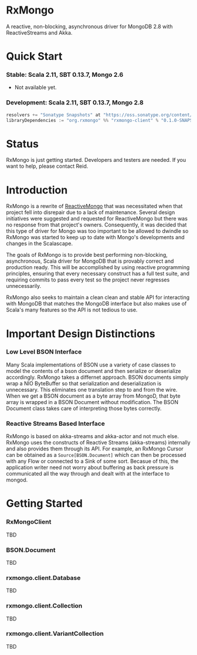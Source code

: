 # RxMongo
A reactive, non-blocking, asynchronous driver for MongoDB 2.8 with ReactiveStreams and Akka.

# Quick Start

### Stable: Scala 2.11, SBT 0.13.7, Mongo 2.6

- Not available yet.

### Development: Scala 2.11, SBT 0.13.7, Mongo 2.8

```scala
resolvers += "Sonatype Snapshots" at "https://oss.sonatype.org/content/repositories/snapshots/"
libraryDependencies := "org.rxmongo" %% "rxmongo-client" % "0.1.0-SNAPSHOT"
```

# Status
RxMongo is just getting started. Developers and testers are needed. If you want to help, please contact Reid.

# Introduction
RxMongo is a rewrite of [ReactiveMongo](https://github.com/ReactiveMongo/ReactiveMongo) that was necessitated when
that project fell into disrepair due to a lack of maintenance. Several design initiatives were suggested and requested
for ReactiveMongo but there was no response from that project's owners. Consequently, it was decided that this type of
driver for Mongo was too important to be allowed to dwindle so RxMongo was started to keep up to date with Mongo's
developments and changes in the Scalascape.

The goals of RxMongo is to provide best performing non-blocking, asynchronous, Scala driver for MongoDB that is
provably correct and production ready. This will be accomplished by using reactive programming principles, ensuring
that every necessary construct has a full test suite, and requiring commits to pass every test so the project never
regresses unnecessarily.

RxMongo also seeks to maintain a clean clean and stable API for interacting with MongoDB that matches the MongoDB
interface but also makes use of Scala's many features so the API is not tedious to use.

# Important Design Distinctions

### Low Level BSON Interface

Many Scala implementations of BSON use a variety of case classes to model the contents of a bson document and then
serialize or deserialize accordingly. RxMongo takes a differnet approach. BSON documents simply wrap a NIO ByteBuffer
so that serialization and deserialization is unnecessary. This eliminates one translation step to and from the
wire. When we get a BSON document as a byte array from MongoD, that byte array is wrapped in a BSON Document without
modification. The BSON Document class takes care of interpreting those bytes correctly.

### Reactive Streams Based Interface

RxMongo is based on akka-streams and akka-actor and not much else. RxMongo uses the constructs of Reactive Streams
(akka-streams) internally and also provides them through its API. For example, an RxMongo Cursor can be obtained as
a `Source[BSON.Document]` which can then be processed with any Flow or connected to a Sink of some sort. Becasue of this,
the application writer need not worry about buffering as back pressure is communicated all the way through and dealt
with at the interface to mongod.

# Getting Started

### RxMongoClient
TBD

### BSON.Document
TBD

### rxmongo.client.Database
TBD

### rxmongo.client.Collection
TBD

### rxmongo.client.VariantCollection
TBD
